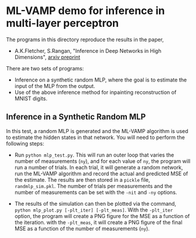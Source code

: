 
# ML-VAMP demo for inference in multi-layer perceptron

The programs in this directory reproduce the results in the paper, 

* A.K.Fletcher, S.Rangan, "Inference in Deep Networks in High Dimensions", 
[arxiv preprint](https://arxiv.org/abs/1706.06549)

There are two sets of programs:
* Inference on a synthetic random MLP, where the goal is to estimate the
  input of the MLP from the output.
* Use of the above inference method for inpainting reconstruction of MNIST
  digits.
  
## Inference in a Synthetic Random MLP

In this test, a random MLP is generated and the ML-VAMP algorithm is
used to estimate the hidden states in that network.
You will need to perform the following steps:

* Run `python mlp_test.py`.  This will run an outer loop that varies the
number of measurements (`ny`), and for each value of `ny`, the program
will run a number of trials.  In each trial, it will generate a 
random network, run the ML-VAMP algorithm and record the actual and
predicted MSE of the estimate.  The results are then stored in a `pickle` file,
`randmlp_sim.pkl`.  The number of trials per measurements and the number
of measurements can be set with the `-nit` and `-ny` options.

* The results of the simulation can then be plotted via the command, 
`python mlp_plot.py [-plt_iter] [-plt_meas]`.  With the `-plt_iter`
option, the program will create a PNG figure for the MSE as a function
of the iteration.  with the `-plt_meas`, it will create a PNG figure 
of the final MSE as a function of the number of measurements (`ny`).




